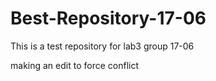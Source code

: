 # Best-Repository-17-06
This is a test repository for lab3 group 17-06

making an edit to force conflict
